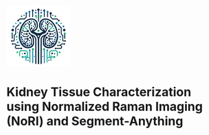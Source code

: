 ![logo](assets/nori.png)

# Kidney Tissue Characterization using Normalized Raman Imaging (NoRI) and Segment-Anything
